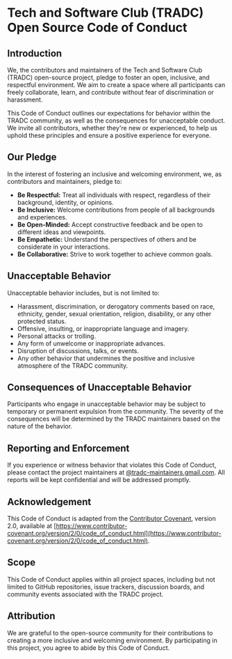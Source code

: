 # Tech and Software Club (TRADC) Open Source Code of Conduct

## Introduction

We, the contributors and maintainers of the Tech and Software Club (TRADC) open-source project, pledge to foster an open, inclusive, and respectful environment. We aim to create a space where all participants can freely collaborate, learn, and contribute without fear of discrimination or harassment.

This Code of Conduct outlines our expectations for behavior within the TRADC community, as well as the consequences for unacceptable conduct. We invite all contributors, whether they're new or experienced, to help us uphold these principles and ensure a positive experience for everyone.

## Our Pledge

In the interest of fostering an inclusive and welcoming environment, we, as contributors and maintainers, pledge to:

- **Be Respectful:** Treat all individuals with respect, regardless of their background, identity, or opinions.
- **Be Inclusive:** Welcome contributions from people of all backgrounds and experiences.
- **Be Open-Minded:** Accept constructive feedback and be open to different ideas and viewpoints.
- **Be Empathetic:** Understand the perspectives of others and be considerate in your interactions.
- **Be Collaborative:** Strive to work together to achieve common goals.

## Unacceptable Behavior

Unacceptable behavior includes, but is not limited to:

- Harassment, discrimination, or derogatory comments based on race, ethnicity, gender, sexual orientation, religion, disability, or any other protected status.
- Offensive, insulting, or inappropriate language and imagery.
- Personal attacks or trolling.
- Any form of unwelcome or inappropriate advances.
- Disruption of discussions, talks, or events.
- Any other behavior that undermines the positive and inclusive atmosphere of the TRADC community.

## Consequences of Unacceptable Behavior

Participants who engage in unacceptable behavior may be subject to temporary or permanent expulsion from the community. The severity of the consequences will be determined by the TRADC maintainers based on the nature of the behavior.

## Reporting and Enforcement

If you experience or witness behavior that violates this Code of Conduct, please contact the project maintainers at [@tradc-maintainers.gmail.com](mailto:KingKyleTech@outlook.com). All reports will be kept confidential and will be addressed promptly.

## Acknowledgement

This Code of Conduct is adapted from the [Contributor Covenant](https://www.contributor-covenant.org), version 2.0, available at [https://www.contributor-covenant.org/version/2/0/code_of_conduct.html](https://www.contributor-covenant.org/version/2/0/code_of_conduct.html).

## Scope

This Code of Conduct applies within all project spaces, including but not limited to GitHub repositories, issue trackers, discussion boards, and community events associated with the TRADC project.

## Attribution

We are grateful to the open-source community for their contributions to creating a more inclusive and welcoming environment. By participating in this project, you agree to abide by this Code of Conduct.